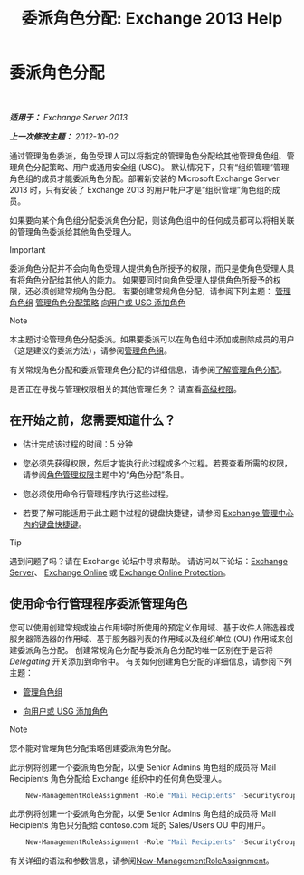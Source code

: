﻿---
title: '委派角色分配: Exchange 2013 Help'
TOCTitle: 委派角色分配
ms:assetid: ed2d00d9-90c9-49dc-ab8a-cd791569aeed
ms:mtpsurl: https://technet.microsoft.com/zh-cn/library/Dd351237(v=EXCHG.150)
ms:contentKeyID: 50491895
ms.date: 01/11/2018
mtps_version: v=EXCHG.150
ms.translationtype: HT
---

# 委派角色分配

 

_**适用于：** Exchange Server 2013_

_**上一次修改主题：** 2012-10-02_

通过管理角色委派，角色受理人可以将指定的管理角色分配给其他管理角色组、管理角色分配策略、用户或通用安全组 (USG)。 默认情况下，只有“组织管理”管理角色组的成员才能委派角色分配。部署新安装的 Microsoft Exchange Server 2013 时，只有安装了 Exchange 2013 的用户帐户才是“组织管理”角色组的成员。

如果要向某个角色组分配委派角色分配，则该角色组中的任何成员都可以将相关联的管理角色委派给其他角色受理人。

> [!IMPORTANT]  
> 委派角色分配并不会向角色受理人提供角色所授予的权限，而只是使角色受理人具有将角色分配给其他人的能力。 如果要同时向角色受理人提供角色所授予的权限，还必须创建常规角色分配。 若要创建常规角色分配，请参阅下列主题：
> <a href="manage-role-groups-exchange-2013-help.md">管理角色组</a>
> <a href="manage-role-assignment-policies-exchange-2013-help.md">管理角色分配策略</a>
> <a href="add-a-role-to-a-user-or-usg-exchange-2013-help.md">向用户或 USG 添加角色</a>


> [!NOTE]  
> 本主题讨论管理角色分配委派。如果要委派可以在角色组中添加或删除成员的用户（这是建议的委派方法），请参阅<a href="manage-role-groups-exchange-2013-help.md">管理角色组</a>。


有关常规角色分配和委派管理角色分配的详细信息，请参阅[了解管理角色分配](understanding-management-role-assignments-exchange-2013-help.md)。

是否正在寻找与管理权限相关的其他管理任务？ 请查看[高级权限](advanced-permissions-exchange-2013-help.md)。

## 在开始之前，您需要知道什么？

  - 估计完成该过程的时间：5 分钟

  - 您必须先获得权限，然后才能执行此过程或多个过程。若要查看所需的权限，请参阅[角色管理权限](role-management-permissions-exchange-2013-help.md)主题中的“角色分配”条目。

  - 您必须使用命令行管理程序执行这些过程。

  - 若要了解可能适用于此主题中过程的键盘快捷键，请参阅 [Exchange 管理中心内的键盘快捷键](keyboard-shortcuts-in-the-exchange-admin-center-exchange-online-protection-help.md)。

> [!TIP]  
> 遇到问题了吗？请在 Exchange 论坛中寻求帮助。 请访问以下论坛：<a href="https://go.microsoft.com/fwlink/p/?linkid=60612">Exchange Server</a>、 <a href="https://go.microsoft.com/fwlink/p/?linkid=267542">Exchange Online</a> 或 <a href="https://go.microsoft.com/fwlink/p/?linkid=285351">Exchange Online Protection</a>。


## 使用命令行管理程序委派管理角色

您可以使用创建常规或独占作用域时所使用的预定义作用域、基于收件人筛选器或服务器筛选器的作用域、基于服务器列表的作用域以及组织单位 (OU) 作用域来创建委派角色分配。 创建常规角色分配与委派角色分配的唯一区别在于是否将 *Delegating* 开关添加到命令中。 有关如何创建角色分配的详细信息，请参阅下列主题：

  - [管理角色组](manage-role-groups-exchange-2013-help.md)

  - [向用户或 USG 添加角色](add-a-role-to-a-user-or-usg-exchange-2013-help.md)

> [!NOTE]  
> 您不能对管理角色分配策略创建委派角色分配。


此示例将创建一个委派角色分配，以便 Senior Admins 角色组的成员将 Mail Recipients 角色分配给 Exchange 组织中的任何角色受理人。

```powershell
    New-ManagementRoleAssignment -Role "Mail Recipients" -SecurityGroup "Senior Admins" -Name "Mail Recipients_Senior Admin - Delegate" -Delegating
```

此示例将创建一个委派角色分配，以便 Senior Admins 角色组的成员将 Mail Recipients 角色只分配给 contoso.com 域的 Sales/Users OU 中的用户。

```powershell
    New-ManagementRoleAssignment -Role "Mail Recipients" -SecurityGroup "Senior Admins" -Name "Mail Recipients_Senior Admins - Delegate" -RecipientOrganizationalUnitScope contoso.com/sales/users -Delegating
```

有关详细的语法和参数信息，请参阅[New-ManagementRoleAssignment](https://technet.microsoft.com/zh-cn/library/dd335193\(v=exchg.150\))。


